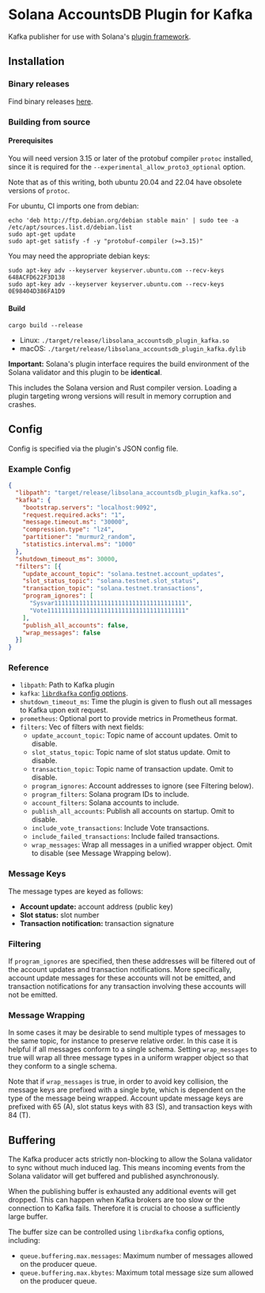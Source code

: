 # Solana AccountsDB Plugin for Kafka

Kafka publisher for use with Solana's [plugin framework](https://docs.solana.com/developing/plugins/geyser-plugins).

## Installation

### Binary releases

Find binary releases [here](https://github.com/Blockdaemon/solana-accountsdb-plugin-kafka/releases).

### Building from source

#### Prerequisites

You will need version 3.15 or later of the protobuf compiler `protoc` installed, since it is required for the `--experimental_allow_proto3_optional` option.

Note that as of this writing, both ubuntu 20.04 and 22.04 have obsolete versions of `protoc`.

For ubuntu, CI imports one from debian:

```shell
echo 'deb http://ftp.debian.org/debian stable main' | sudo tee -a /etc/apt/sources.list.d/debian.list
sudo apt-get update
sudo apt-get satisfy -f -y "protobuf-compiler (>=3.15)"
```

You may need the appropriate debian keys:

```shell
sudo apt-key adv --keyserver keyserver.ubuntu.com --recv-keys 648ACFD622F3D138
sudo apt-key adv --keyserver keyserver.ubuntu.com --recv-keys 0E98404D386FA1D9
```

#### Build

```shell
cargo build --release
```

- Linux: `./target/release/libsolana_accountsdb_plugin_kafka.so`
- macOS: `./target/release/libsolana_accountsdb_plugin_kafka.dylib`

**Important:** Solana's plugin interface requires the build environment of the Solana validator and this plugin to be **identical**.

This includes the Solana version and Rust compiler version.
Loading a plugin targeting wrong versions will result in memory corruption and crashes.

## Config

Config is specified via the plugin's JSON config file.

### Example Config

```json
{
  "libpath": "target/release/libsolana_accountsdb_plugin_kafka.so",
  "kafka": {
    "bootstrap.servers": "localhost:9092",
    "request.required.acks": "1",
    "message.timeout.ms": "30000",
    "compression.type": "lz4",
    "partitioner": "murmur2_random",
    "statistics.interval.ms": "1000"
  },
  "shutdown_timeout_ms": 30000,
  "filters": [{
    "update_account_topic": "solana.testnet.account_updates",
    "slot_status_topic": "solana.testnet.slot_status",
    "transaction_topic": "solana.testnet.transactions",
    "program_ignores": [
      "Sysvar1111111111111111111111111111111111111",
      "Vote111111111111111111111111111111111111111"
    ],
    "publish_all_accounts": false,
    "wrap_messages": false
  }]
}
```

### Reference

- `libpath`: Path to Kafka plugin
- `kafka`: [`librdkafka` config options](https://github.com/edenhill/librdkafka/blob/master/CONFIGURATION.md).
- `shutdown_timeout_ms`: Time the plugin is given to flush out all messages to Kafka upon exit request.
- `prometheus`: Optional port to provide metrics in Prometheus format.
- `filters`: Vec of filters with next fields:
  - `update_account_topic`: Topic name of account updates. Omit to disable.
  - `slot_status_topic`: Topic name of slot status update. Omit to disable.
  - `transaction_topic`: Topic name of transaction update. Omit to disable.
  - `program_ignores`: Account addresses to ignore (see Filtering below).
  - `program_filters`: Solana program IDs to include.
  - `account_filters`: Solana accounts to include.
  - `publish_all_accounts`: Publish all accounts on startup. Omit to disable.
  - `include_vote_transactions`: Include Vote transactions.
  - `include_failed_transactions`: Include failed transactions.
  - `wrap_messages`: Wrap all messages in a unified wrapper object. Omit to disable (see Message Wrapping below).

### Message Keys

The message types are keyed as follows:

- **Account update:** account address (public key)
- **Slot status:** slot number
- **Transaction notification:** transaction signature

### Filtering

If `program_ignores` are specified, then these addresses will be filtered out of the account updates
and transaction notifications.  More specifically, account update messages for these accounts will not be emitted,
and transaction notifications for any transaction involving these accounts will not be emitted.

### Message Wrapping

In some cases it may be desirable to send multiple types of messages to the same topic,
for instance to preserve relative order.  In this case it is helpful if all messages conform to a single schema.
Setting `wrap_messages` to true will wrap all three message types in a uniform wrapper object so that they
conform to a single schema.

Note that if `wrap_messages` is true, in order to avoid key collision, the message keys are prefixed with a single byte,
which is dependent on the type of the message being wrapped.  Account update message keys are prefixed with
65 (A), slot status keys with 83 (S), and transaction keys with 84 (T).

## Buffering

The Kafka producer acts strictly non-blocking to allow the Solana validator to sync without much induced lag.
This means incoming events from the Solana validator will get buffered and published asynchronously.

When the publishing buffer is exhausted any additional events will get dropped.
This can happen when Kafka brokers are too slow or the connection to Kafka fails.
Therefore it is crucial to choose a sufficiently large buffer.

The buffer size can be controlled using `librdkafka` config options, including:

- `queue.buffering.max.messages`: Maximum number of messages allowed on the producer queue.
- `queue.buffering.max.kbytes`: Maximum total message size sum allowed on the producer queue.

